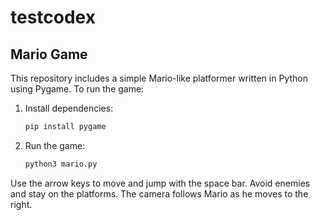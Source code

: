 # testcodex

## Mario Game

This repository includes a simple Mario-like platformer written in Python using Pygame. To run the game:

1. Install dependencies:
   ```bash
   pip install pygame
   ```
2. Run the game:
   ```bash
   python3 mario.py
   ```

Use the arrow keys to move and jump with the space bar. Avoid enemies and stay on the platforms. The camera follows Mario as he moves to the right.
